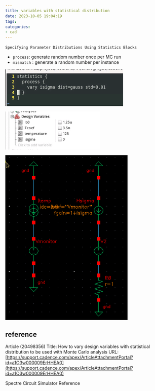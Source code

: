 ```yaml
---
title: variables with statistical distribution
date: 2023-10-05 19:04:19
tags:
categories:
- cad
---
```




`Specifying Parameter Distributions Using Statistics Blocks`

- `process`:  generate random number once per MC run
- `mismatch` :  generate a random number per instance



![image-20231005190644654](varstat/image-20231005190644654.png)

![image-20231005190712057](varstat/image-20231005190712057.png)

![image-20231005190724560](varstat/image-20231005190724560.png)



## reference

Article (20498356) Title: How to vary design variables with statistical distribution to be used with Monte Carlo analysis
URL: [https://support.cadence.com/apex/ArticleAttachmentPortal?id=a1O3w000009ErHHEA0](https://support.cadence.com/apex/ArticleAttachmentPortal?id=a1O3w000009ErHHEA0)

Spectre Circuit Simulator Reference
